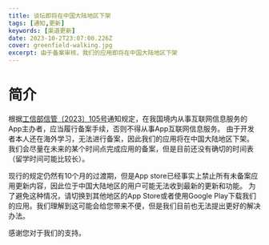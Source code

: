 ```yaml
---
title: 谈坛即将在中国大陆地区下架
tags: [通知,更新]
keywords: [渠道更新]
date: 2023-10-2T23:07:00.226Z
cover: greenfield-walking.jpg
excerpt: 由于备案审核，我们的应用即将在中国大陆地区下架
---
```


# 简介

根据[工信部信管〔2023〕105号](https://www.gov.cn/zhengce/zhengceku/202308/content_6897341.htm)通知规定，在我国境内从事互联网信息服务的App主办者，应当履行备案手续，否则不得从事App互联网信息服务。 由于开发者本人还在海外学习，无法进行备案，因此我们的应用将在中国大陆地区下架。 我们会尽量在未来的某个时间点完成应用的备案，但是目前还没有确切的时间表（留学时间可能比较长）。

现行的规定仍然有10个月的过渡期，但是App store已经事实上禁止所有未备案应用更新内容，因此位于中国大陆地区的用户可能无法收到最新的更新和功能。 为了避免这种情况，请切换到其他地区的App Store或者使用Google Play下载我们的应用。我们理解到这可能会给您带来不便，但是我们目前也无法提出更好的解决办法。

感谢您对于我们的支持。
